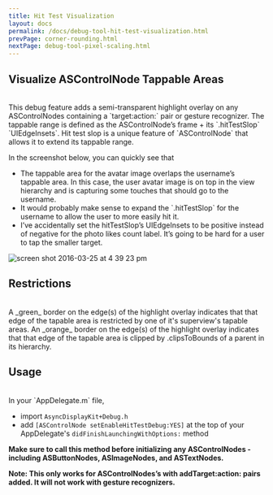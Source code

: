 ```yaml
---
title: Hit Test Visualization
layout: docs
permalink: /docs/debug-tool-hit-test-visualization.html
prevPage: corner-rounding.html
nextPage: debug-tool-pixel-scaling.html
---
```


## Visualize ASControlNode Tappable Areas
<br>
This debug feature adds a semi-transparent highlight overlay on any ASControlNodes containing a `target:action:` pair or gesture recognizer. The tappable range is defined as the ASControlNode’s frame + its `.hitTestSlop` `UIEdgeInsets`. Hit test slop is a unique feature of `ASControlNode` that allows it to extend its tappable range. 

In the screenshot below, you can quickly see that
<ul> 
  <li>The tappable area for the avatar image overlaps the username’s tappable area. In this case, the user avatar image is on top in the view hierarchy and is capturing some touches that should go to the username.</li>
  <li>It would probably make sense to expand the `.hitTestSlop` for the username to allow the user to more easily hit it.</li>
  <li>I’ve accidentally set the hitTestSlop’s UIEdgeInsets to be positive instead of negative for the photo likes count label. It’s going to be hard for a user to tap the smaller target.</li>
</ul>

![screen shot 2016-03-25 at 4 39 23 pm](https://cloud.githubusercontent.com/assets/3419380/14057034/e1e71450-f2b1-11e5-8091-3e6f22862994.png)

## Restrictions
<br>
A _green_ border on the edge(s) of the highlight overlay indicates that that edge of the tapable area is restricted by one of it's superview's tapable areas. An _orange_ border on the edge(s) of the highlight overlay indicates that that edge of the tapable area is clipped by .clipsToBounds of a parent in its hierarchy. 

## Usage
<br>
In your `AppDelegate.m` file, 
<ul>
<li>import <code>AsyncDisplayKit+Debug.h</code></li>
  <li>add <code>[ASControlNode setEnableHitTestDebug:YES]</code> at the top of your AppDelegate's <code>didFinishLaunchingWithOptions:</code> method</li>
</ul>

**Make sure to call this method before initializing any ASControlNodes - including ASButtonNodes, ASImageNodes, and ASTextNodes.**

**Note: This only works for ASControlNodes’s with addTarget:action: pairs added. It will not work with gesture recognizers.**
